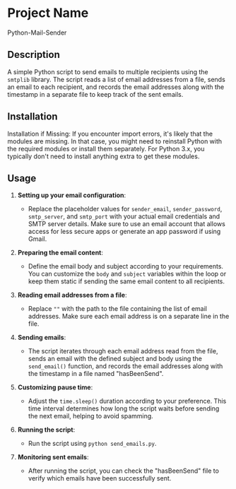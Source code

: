 # Project Name

Python-Mail-Sender

## Description

A simple Python script to send emails to multiple recipients using the `smtplib` library. The script reads a list of email addresses from a file, sends an email to each recipient, and records the email addresses along with the timestamp in a separate file to keep track of the sent emails.

## Installation

 Installation if Missing: If you encounter import errors, it's likely that the modules are missing. In that case, you might need to reinstall Python with the required modules or install them separately. For Python 3.x, you typically don't need to install anything extra to get these modules.

## Usage

1. **Setting up your email configuration**:
   - Replace the placeholder values for `sender_email`, `sender_password`, `smtp_server`, and `smtp_port` with your actual email credentials and SMTP server details. Make sure to use an email account that allows access for less secure apps or generate an app password if using Gmail.

2. **Preparing the email content**:
   - Define the email body and subject according to your requirements. You can customize the `body` and `subject` variables within the loop or keep them static if sending the same email content to all recipients.

3. **Reading email addresses from a file**:
   - Replace `""` with the path to the file containing the list of email addresses. Make sure each email address is on a separate line in the file.

4. **Sending emails**:
   - The script iterates through each email address read from the file, sends an email with the defined subject and body using the `send_email()` function, and records the email addresses along with the timestamp in a file named "hasBeenSend".

5. **Customizing pause time**:
   - Adjust the `time.sleep()` duration according to your preference. This time interval determines how long the script waits before sending the next email, helping to avoid spamming.

6. **Running the script**:
   - Run the script using `python send_emails.py`.

7. **Monitoring sent emails**:
   - After running the script, you can check the "hasBeenSend" file to verify which emails have been successfully sent.



